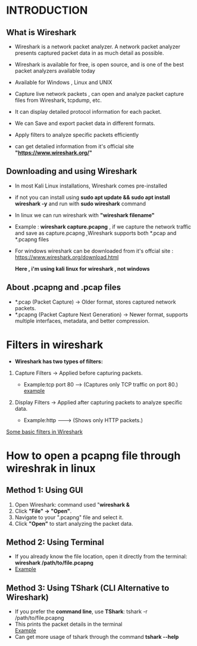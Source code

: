 # INTRODUCTION

## What is Wireshark
 -  Wireshark is a network packet analyzer. A network packet analyzer presents captured packet data in as much detail as possible.
 -  Wireshark is available for free, is open source, and is one of the best packet analyzers available today
 -  Available for  Windows , Linux and UNIX
 -  Capture live network packets , can  open and analyze packet capture files from Wireshark, tcpdump, etc.
 -  It can display detailed protocol information for each packet.
 -  We can Save and export packet data in different formats.
 -  Apply filters to analyze specific packets efficiently

 -  can get detalied information from it's official site **"https://www.wireshark.org/"**

## Downloading and using Wireshark

 - In most Kali Linux installations, Wireshark comes pre-installed
 - if not you can install using  **sudo apt update && sudo apt install wireshark -y**  and run with **sudo wireshark** command
 - In linux we can run wireshark with **"wireshark filename"**
 - Example : **wireshark capture.pcapng** , if we capture the network traffic and save as capture.pcapng ,Wireshark supports both *.pcap and *.pcapng files

 - For windows wireshark can be downloaded from it's offcial site : https://www.wireshark.org/download.html

   **Here , i'm using kali linux for wireshark , not windows**

## About .pcapng  and .pcap files

- *.pcap (Packet Capture) → Older format, stores captured network packets.
- *.pcapng (Packet Capture Next Generation) → Newer format, supports multiple interfaces, metadata, and better compression.

# Filters in wireshark 
  - **Wireshark has two types of filters:**
   1. Capture Filters → Applied before capturing packets.
      -  Example:tcp port 80  --> (Captures only TCP traffic on port 80.)
      [example](https://github.com/deepthiii33/futureintern_projects/blob/main/task3/Images/wireshar_capture_filter.png)

   2. Display Filters → Applied after capturing packets to analyze specific data.
      - Example:http ---> (Shows only HTTP packets.)

[Some basic filters in Wireshark](https://github.com/deepthiii33/futureintern_projects/blob/main/task3/Images/wireshark%20filters.jpg)


# How to open a pcapng file through wireshrak in linux 

 ## **Method 1: Using GUI**  
1. Open Wireshark:  command used "**wireshark &**
2. Click **"File" → "Open"**.  
3. Navigate to your ".pcapng" file and select it.  
4. Click **"Open"** to start analyzing the packet data.  

## **Method 2: Using Terminal**  
- If you already know the file location, open it directly from the terminal:  **wireshark /path/to/file.pcapng**
- [Example](https://github.com/deepthiii33/futureintern_projects/blob/main/task3/Images/wireshark_open_through_terminal.png)
  
## **Method 3: Using TShark (CLI Alternative to Wireshark)**  
- If you prefer the **command line**, use **TShark**:  tshark -r /path/to/file.pcapng
- This prints the packet details in the terminal  
[Example](https://github.com/deepthiii33/futureintern_projects/blob/main/task3/Images/tshark.png)
- Can get more usage of tshark through the command **tshark --help**









   

  






